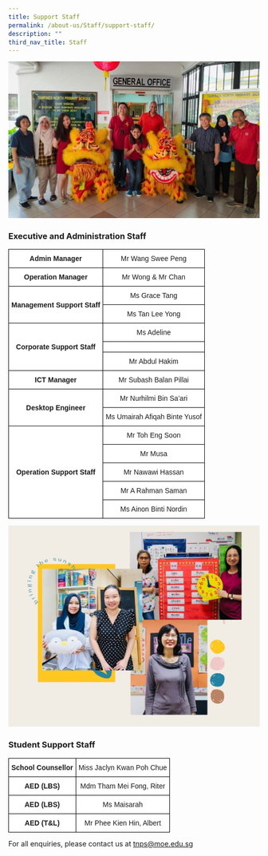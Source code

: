```yaml
---
title: Support Staff
permalink: /about-us/Staff/support-staff/
description: ""
third_nav_title: Staff
---
```

![](/images/EAS%201.jpeg)

### **Executive and Administration Staff**

<style type="text/css">
.tg  {border-collapse:collapse;border-spacing:0;margin:0px auto;}
.tg td{border-color:black;border-style:solid;border-width:1px;font-family:Arial, sans-serif;font-size:14px;
  overflow:hidden;padding:10px 5px;word-break:normal;}
.tg th{border-color:black;border-style:solid;border-width:1px;font-family:Arial, sans-serif;font-size:14px;
  font-weight:normal;overflow:hidden;padding:10px 5px;word-break:normal;}
.tg .tg-2g1l{background-color:#FFF;font-weight:bold;text-align:center;vertical-align:middle}
.tg .tg-f4yw{background-color:#FFF;text-align:center;vertical-align:middle}
</style>
<table class="tg">
<tbody>
  <tr>
    <td class="tg-2g1l">Admin Manager<br></td>
    <td class="tg-f4yw">Mr Wang Swee Peng<br></td>
  </tr>
  <tr>
    <td class="tg-2g1l">Operation Manager<br></td>
    <td class="tg-f4yw">Mr Wong &amp; Mr Chan<br></td>
  </tr>
  <tr>
    <td class="tg-2g1l" rowspan="2">Management Support Staff<br></td>
    <td class="tg-f4yw">Ms Grace Tang<br></td>
  </tr>
  <tr>
    <td class="tg-f4yw">Ms Tan Lee Yong<br></td>
  </tr>
  <tr>
    <td class="tg-2g1l" rowspan="3">Corporate Support Staff<br></td>
    <td class="tg-f4yw">Ms Adeline<br></td>
  </tr>
  <tr>
    <td class="tg-f4yw"></td>
  </tr>
  <tr>
    <td class="tg-f4yw">Mr Abdul Hakim<br></td>
  </tr>
  <tr>
    <td class="tg-2g1l">ICT Manager<br></td>
    <td class="tg-f4yw">Mr Subash Balan Pillai<br></td>
  </tr>
  <tr>
    <td class="tg-2g1l" rowspan="2">Desktop Engineer<br></td>
    <td class="tg-f4yw">Mr Nurhilmi Bin Sa’ari<br></td>
  </tr>
  <tr>
    <td class="tg-f4yw">Ms Umairah Afiqah Binte Yusof<br></td>
  </tr>
  <tr>
    <td class="tg-2g1l" rowspan="5">Operation Support Staff<br></td>
    <td class="tg-f4yw">Mr Toh Eng Soon<br></td>
  </tr>
  <tr>
    <td class="tg-f4yw">Mr Musa</td>
  </tr>
  <tr>
    <td class="tg-f4yw">Mr Nawawi Hassan<br></td>
  </tr>
  <tr>
    <td class="tg-f4yw">Mr A Rahman Saman<br></td>
  </tr>
  <tr>
    <td class="tg-f4yw">Ms Ainon Binti Nordin</td>
  </tr>
</tbody>
</table>

![](/images/student%20support%20staff.jpeg)


### **Student Support Staff**

<style type="text/css">
.tg  {border-collapse:collapse;border-spacing:0;margin:0px auto;}
.tg td{border-color:black;border-style:solid;border-width:1px;font-family:Arial, sans-serif;font-size:14px;
  overflow:hidden;padding:10px 5px;word-break:normal;}
.tg th{border-color:black;border-style:solid;border-width:1px;font-family:Arial, sans-serif;font-size:14px;
  font-weight:normal;overflow:hidden;padding:10px 5px;word-break:normal;}
.tg .tg-f4yw{background-color:#FFF;text-align:center;vertical-align:middle}
</style>
<table class="tg">
<tbody>
  <tr>
    <td class="tg-2g1l">School Counsellor<br></td>
    <td class="tg-f4yw">Miss Jaclyn Kwan Poh Chue<br></td>
  </tr>
  <tr>
    <td class="tg-2g1l">AED (LBS)<br></td>
    <td class="tg-f4yw">Mdm Tham Mei Fong, Riter<br></td>
  </tr>
  <tr>
    <td class="tg-2g1l">AED (LBS)<br></td>
    <td class="tg-f4yw">Ms Maisarah<br></td>
  </tr>
  <tr>
    <td class="tg-2g1l">AED (T&amp;L)<br></td>
    <td class="tg-f4yw">Mr Phee Kien Hin, Albert</td>
  </tr>
</tbody>
</table>

For all enquiries, please contact us at [tnps@moe.edu.sg](mailto:tnps@moe.edu.sg)